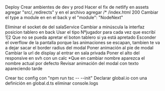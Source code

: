 Deploy
Crear ambientes de dev y prod
Hacer el fix de netlify en assets agregar "src/_redirects" y en el archivo agregar /* /index.html 200
Cambiar el type a module en en el back y el "module": "NodeNext"



Eliminar el socket de del salaService
Cambiar a minúscula la interfaz posicion tablero en back
Usar el tipo Nºjugador para cada vez que escribí 1|2
Que no se pueda apretar el boton tablero si ya está apretado
Esconder el overflow de la pantalla porque las animaciones se escapan, tambien te va a dejar sacar el border radius del modal
Poner animación al pie de modal
Cambiar la url de display al entrar en sala privada
Poner el alto del responsive en svh con un calc
*Que en cambiar nombre aparezca el nombre actual por defecto
Revisar animación del modal con texto apareciendo tarde

Crear tsc config con "npm run tsc -- --init"
Declarar global.io con una definición en global.d.ts
eliminar console.logs

